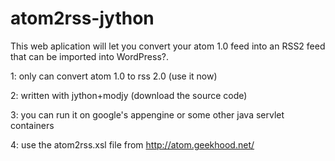 atom2rss-jython
===================

This web aplication will let you convert your atom 1.0 feed into an RSS2 feed that can be imported into WordPress?.

1: only can convert atom 1.0 to rss 2.0 (use it now)

2: written with jython+modjy (download the source code)

3: you can run it on google's appengine or some other java servlet containers

4: use the atom2rss.xsl file from http://atom.geekhood.net/
